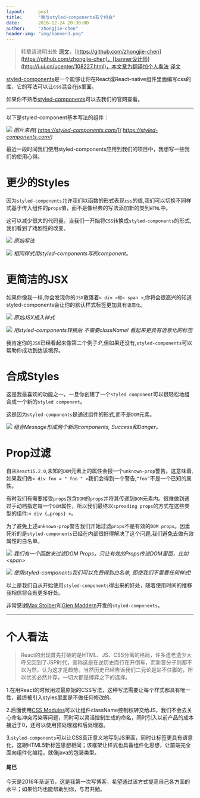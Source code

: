 ```yaml
---
layout:     post
title:      "我与styled-components有个约会"
date:       2016-12-24 20:30:00
author:     "zhongjie-chen"
header-img: "img/banner3.png"
---
```


> 转载请说明出处 [原文](http://zhongjie-chen.github.io/blog/2016/12/24/%E6%88%91%E4%B8%8Estyled-components%E6%9C%89%E4%B8%AA%E7%BA%A6%E4%BC%9A/)，[https://github.com/zhongjie-chen](https://github.com/zhongjie-chen)，[banner设计师](http://i.ui.cn/ucenter/108227.html)，本文章为翻译加个人看法 [译文](https://medium.com/@jamiedixon/styled-components-production-patterns-c22e24b1d896#.9q4p5gejo)

[styled-components](https://styled-components.com/)是一个能够让你在React或React-native组件里面编写css的库，它的写法可以让css混合在js里面。

如果你不熟悉[styled-components](https://styled-components.com/)可以去我们的官网查看。

***

以下是styled-component基本写法的组件：

![](/blog/img/sc_1.png)
*图片来自[ https://styled-components.com/]( https://styled-components.com/)*

最近一段时间我们使用styled-components应用到我们的项目中，我想写一些我们的使用心得。

# 更少的Styles

因为`styled-components`允许我们以函数的形式表现`css`的值,我们可以切换不同样式基于传入组件的`props`值，而不是像经典的写法添加新的类到`HTML`中。

这可以减少很大的代码量。当我们一开始将`CSS`转换成`styled-components`的形式,我们看到了戏剧性的改变。

![](/blog/img/sc_2.png)
*原始写法*

![](/blog/img/sc_3.png)
*相同样式用styled-components写的component。*

# 更简洁的JSX

如果你像我一样,你会发现你的`JSX`散落着`< div >和< span >`,你将会很高兴的知道styled-components会让你的默认样式标签更加具有`语意化`。

![](/blog/img/sc_4.png)
*原始JSX插入样式*

![](/blog/img/sc_5.png)
*用styled-components转换后 不需要className! 看起来更具有语意化的标签*

我肯定你的`JSX`已经看起来像第二个例子:P,但如果还没有,`styled-components`可以帮助你成功到达该境界。

# 合成Styles

这是我最喜欢的功能之一。一旦你创建了一个`styled component`可以很轻松地组合成一个新的`styled component`。

这是因为`styled-components`是通过组件的形式,而不是`DOM`元素。

![](/blog/img/sc_6.png)
*组合Message形成两个新的components, Success和Danger。*

# Prop过滤

自从`React15.2.0`,未知的`DOM`元素上的属性会报一个`unknown-prop`警告。这意味着,如果我们做``< div foo = " foo " >``我们会得到一个警告,``“foo”``不是一个已知的属性。

有时我们有需要接受`props`包含`DOM`的`props`并将其传递到`DOM`元素内。很难做到通过手动档指定每一个`DOM`属性，所以我们最终以`spreading props`的方式在这些类型的组件:``< div {…props} >``。

为了避免上述`unknown-prop`警告我们开始过滤`props`不是有效的`DOM props`。因垂死听的是`styled-components`已经在内部很好得解决了这个问题,我们避免去做有效属性的白名单。

![](/blog/img/sc_7.png)
*我们有一个函数来过滤DOM Props，只让有效的Props传进DOM里面，比如&lt;span&gt;*

![](/blog/img/sc_8.png)
*使用styled-components我们可以免费得到白名单, 即使我们不需要任何样式!*

以上是我们自从开始使用`styled-components`得出来的好处，随着使用时间的推移我相信将会有更多好处。

非常感谢[Max Stoiber](https://twitter.com/mxstbr)和[Glen Maddern](https://twitter.com/glenmaddern)开发的`styled-components`。

***

# 个人看法

>React的出现首先打破的是HTML、JS、CSS分离的格局，许多遗老遗少大呼又回到了JSP时代，宣称这是在逆历史而行在开倒车，而新晋分子则都不以为然，认为这才是趋势。当然历史已经告诉我们二元论是站不住脚的，所以优劣必然并存，一切大都是博弈之下的选择。

1.在用React的时候用过最原始的CSS写法，这种写法需要让每个样式都具有唯一性，最终被引入styles里面是不做任何修改的。

2.后面使用[CSS Modules](https://github.com/css-modules/css-modules)可以让组件className控制权转交给JS，我们不会去关心命名冲突污染等问题，同时可以灵活控制生成的命名，同时引入以前产品的成本接近于0，还可以使用预处理器和后处理器。

3.`styled-components`可以让CSS真正意义地写到JS里面，同时让标签更具有语意化，这跟HTML5新标签思想相同；该框架让样式也具备组件化思想，让前端完全面向组件化编程，就像java的包装类型。

#### 尾巴

今天是2016年圣诞节，这是我第一次写博客，希望通过该方式提高自己各方面的水平；如果恰巧也能帮助到你，与君共勉。
